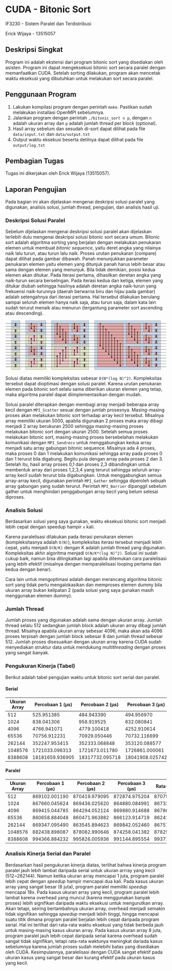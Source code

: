# CUDA - Bitonic Sort
IF3230 - Sistem Paralel dan Terdistribusi

Erick Wijaya - 13515057

## Deskripsi Singkat
Program ini adalah ekstensi dari program bitonic sort yang disediakan oleh asisten. 
Program ini dapat mengeksekusi bitonic sort secara paralel dengan memanfaatkan CUDA. 
Setelah sorting dilakukan, program akan mencetak waktu eksekusi 
yang dibutuhkan untuk melakukan sort secara paralel. 

## Penggunaan Program
1. Lakukan kompilasi program dengan perintah ```make```. Pastikan sudah melakukan installasi OpenMPI sebelumnya. 
2. Jalankan program dengan perintah ```,/bitonic_sort n p```, dengan ```n``` adalah ukuran array dan ```p``` adalah jumlah thread per block (optional).
3. Hasil array sebelum dan sesudah di-sort dapat dilihat pada file ```data/input.txt``` dan ```data/output.txt```
4. Output waktu eksekusi beserta detilnya dapat dilihat pada file ```output/log.txt```

## Pembagian Tugas
Tugas ini dikerjakan oleh Erick Wijaya (13515057). 

## Laporan Pengujian
Pada bagian ini akan dijelaskan mengenai deskripsi solusi paralel yang digunakan, analisis solusi, jumlah thread, pengujian, dan analisis hasil uji. 

### Deskripsi Solusi Paralel
Sebelum dijelaskan mengenai deskripsi solusi paralel akan dijelaskan terlebih dulu mengenai deskripsi solusi bitonic sort secara umum.
Bitonic sort adalah algoritma sorting yang berjalan dengan melakukan penukaran elemen untuk membuat *bitonic sequence*, yaitu deret angka 
yang nilainya naik lalu turun, atau turun lalu naik. Proses urutan penukaran (compare) dapat dilihat pada gambar dibawah. Panah 
menunjukkan parameter penukaran elemen yaitu elemen yang ditunjuk panah harus lebih besar atau sama dengan elemen yang menunjuk. 
Bila tidak demikian, posisi kedua elemen akan ditukar. Pada iterasi pertama, dihasilkan deretan angka yang naik-turun secara berselingan. 
Pada iterasi kedua dan ketiga, elemen yang ditukar diubah sehingga hasilnya adalah deretan angka naik-turun yang frekuensi naik-turunnya (daerah berwarna biru dan hijau pada gambar) adalah
setengahnya dari iterasi pertama. Hal tersebut dilakukan berulang sampai seluruh elemen hanya naik saja, atau turun saja, dalam kata lain 
sudah terurut menaik atau menurun (tergantung parameter sort ascending atau descending). 

![bitonic_sort](img/bitonic_sort.png)

Solusi diatas memiliki kompleksitas sebesar ```O(N*(log N)^2)```. Kompleksitas tersebut dapat dioptimasi dengan solusi paralel. 
Karena urutan penukaran elemen pada bitonic sort selalu sama diberikan ukuran elemen yang tetap, maka algoritma paralel dapat 
diimplementasikan dengan mudah. 

Solusi paralel diterapkan dengan membagi array menjadi beberapa array kecil dengan ```MPI_Scatter``` sesuai dengan jumlah prosesnya. 
Masing-masing proses akan melakukan bitonic sort terhadap array kecil tersebut. Misalnya array memiliki ukuran 5000, apabila digunakan 
2 proses maka array dibagi menjadi 2 array berukuran 2500 sehingga masing-masing proses melakukan bitonic sort dengan ukuran 2500. 
Setelah semua proses melakukan bitonic sort, masing-masing proses bersebelahan melakukan komunikasi dengan ```MPI_Sendrecv``` untuk 
menggabungkan kedua array menjadi satu array gabungan bitonic sequence. Misalnya ada 4 proses, maka proses 0 dan 1 melakukan komunikasi 
sehingga array pada proses 0 dan 1 terurut bila digabung. Begitu pula dengan array pada proses 2 dan 3. Setelah itu, hasil array proses 0,1 
dan proses 2,3 dibandingkan untuk membentuk array dari proses 1,2,3,4 yang terurut sehingga seluruh array-array kecil sudah terurut bila 
digabungkan. Untuk menggabungkan semua array-array kecil, digunakan perintah ```MPI_Gather``` sehingga diperoleh sebuah array gabungan 
yang sudah terurut. Perintah ```MPI_Barrier``` dipanggil sebelum gather untuk menghindari penggabungan array kecil yang belum selesai 
diproses. 

### Analisis Solusi
Berdasarkan solusi yang saya gunakan, waktu eksekusi bitonic sort menjadi lebih cepat dengan speedup hampir ```x``` kali. 

Karena paralelisasi dilakukan pada iterasi 
penukaran elemen (kompleksitasnya adalah ```O(N)```), kompleksitas iterasi tersebut menjadi lebih cepat, yaitu menjadi 
```O(N/K)``` dengan K adalah jumlah thread yang digunakan. Kompleksitas akhir algoritma menjadi ```O(N/K*(log N)^2)```. 
Solusi ini sudah cukup baik, namun bisa ditingkatkan lagi apabila ditemukan cara paralelisasi yang lebih efektif 
(misalnya dengan memparalelisasi looping pertama dan kedua dengan benar). 

Cara lain untuk mengoptimasi adalah dengan merancang algoritma bitonic sort 
yang tidak perlu mengalokasikan dan memproses elemen dummy bila ukuran array bukan kelipatan 2 (pada solusi yang saya gunakan masih 
menggunakan elemen dummy). 

### Jumlah Thread
Jumlah proses yang digunakan adalah sama dengan ukuran array. Jumlah thread selalu 512 sedangkan jumlah block adalah ukuran array dibagi jumlah thread. 
Misalnya apabila ukuran array sebesar 4096, maka akan ada 4096 proses terpisah dengan jumlah block sebesar 8 dan jumlah thread sebesar 512. Jumlah 
proses disesuaikan dengan ukuran array karena CUDA sudah menyediakan struktur data untuk mendukung *multithreading* dengan proses yang sangat banyak. 

### Pengukuran Kinerja (Tabel)
Berikut adalah tabel pengujian waktu untuk bitonic sort serial dan paralel.

#### Serial
| **Ukuran Array** | **Percobaan 1 (μs)** | **Percobaan 2 (μs)** | **Percobaan 3 (μs)** | **Rata-Rata (μs)** |
| ---------------- | -------------------- | -------------------- | -------------------- | ------------------ |
| 512     | 525.951385 | 484.943390 | 494.956970 | 501.950582 |
| 1024    | 838.041306 | 958.919525 | 832.080841 | 876.347224 |
| 4096    | 4766.941071 | 4779.100418 | 4252.910614 | 4599.650701 |
| 65536   | 70756.912231 | 70929.050446 | 70732.116699 | 70806.026459 |
| 262144  | 352247.953415 | 352333.068848 | 353120.088577 | 352567.036947 |
| 1048576 | 1721033.096313 | 1721673.011780 | 1726861.000061 | 1723189.036051 |
| 8388608 | 18181659.936905 | 18317732.095718 | 18041908.025742 | 18180433.352788 |

#### Paralel
| **Ukuran Array** | **Percobaan 1 (μs)** | **Percobaan 2 (μs)** | **Percobaan 3 (μs)** | **Rata-Rata (μs)** | **Speed Up** |
| ---------------- | -------------------- | -------------------- | -------------------- | ------------------ | ------------ |
| 512     | 869102.001190 | 870419.979095 | 872874.975204 | 870798.985163 | 0.0005x |
| 1024    | 867660.045624 | 869436.025620 | 864880.084991 | 867325.385412 | 0.001x  |
| 4096    | 869415.044785 | 864294.052124 | 869880.914688 | 867863.337199 | 0.005x  |
| 65536   | 860658.884048 | 860471.963882 | 866123.914719 | 862418.254216 | 0.082x  |
| 262144  | 869347.095490 | 863545.894623 | 869842.052460 | 867578.347524 | 0.406x  |
| 1048576 | 882438.898087 | 878082.990646 | 874258.041382 | 878259.976705 | 1.962x  |
| 8388608 | 994366.884232 | 995826.005936 | 991144.895554 | 993779.261907 | 18.294x |

### Analisis Kinerja Serial dan Paralel
Berdasarkan hasil pengukuran kinerja diatas, terlihat bahwa kinerja program paralel jauh lebih lambat daripada serial untuk ukuran arrray 
yang kecil (512~262144). Namun ketika ukuran array mencapai 1 juta, program paralel lebih cepat dengan *speedup* hampir mencapai dua kali. 
Pada kasus ukuran array yang sangat besar (8 juta), program paralel memiliki *speedup* mencapai 18x. Pada kasus ukuran array yang kecil, program 
paralel lebih lambat karena overhead yang muncul (karena menggunakan banyak proses) lebih signifikan daripada waktu eksekusi untuk mengurutkan array. 
Akan tetapi, seiring bertambahnya ukuran array, overhead menjadi semakin tidak signifikan sehingga *speedup* menjadi lebih tinggi, hingga mencapai 
suatu titik dimana program paralel berjalan lebih cepat daripada program serial. Hal ini terlihat dari rata-rata waktu eksekusi yang tidak berbeda jauh 
untuk masing-masing kasus ukuran array. Pada kasus ukuran array 8 juta, program paralel jauh lebih cepat daripada serial karena overhead sudah sangat 
tidak signifikan, tetapi rata-rata waktunya meningkat dariada kasus sebelumnya karena jumlah proses sudah melebihi batas yang disediakan oleh CUDA. 
Kesimpulannya, paralelisasi dengan CUDA sangat efektif pada ukuran kasus yang sangat besar dan kurang efektif pada ukuran kasus yang kecil. 